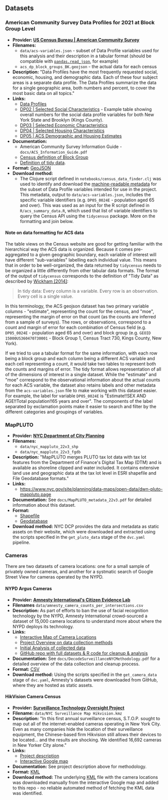 ## Datasets

### American Community Survey Data Profiles for 2021 at Block Group Level

- **Provider: [US Census Bureau | American Community Survey](https://www.census.gov/programs-surveys/acs/about.html)**
- **Filenames:**
  - `data/acs-variables.json` - subset of Data Profile variables used for this analysis and their description in a tabular format (should be compatible with [`pandas.read_json`](https://pandas.pydata.org/docs/reference/api/pandas.read_json.html), for example)
  - `acs_dp_block_groups_BK.geojson` - the actual data for each census 
- **Description:** "Data Profiles have the most frequently requested social, economic, housing, and demographic data. Each of these four subject areas is a separate data profile. The Data Profiles summarize the data for a single geographic area, both numbers and percent, to cover the most basic data on all topics."
- **Links:**
  - [Data Profiles](https://www.census.gov/acs/www/data/data-tables-and-tools/data-profiles/)
  - [DP02 | Selected Social Characteristics](https://data.census.gov/table?tid=ACSDP5Y2021.DP02&g=0400000US36_0500000US36047) - Example table showing overall numbers for the social data profile variables for both New York State and Brooklyn (Kings County).
  - [DP03 | Selected Economic Characteristics](https://data.census.gov/table?tid=ACSDP5Y2021.DP03&g=0400000US36_0500000US36047) 
  - [DP04 | Selected Housing Characteristics](https://data.census.gov/table?tid=ACSDP5Y2021.DP04&g=0400000US36_0500000US36047)
  - [DP05 | ACS Demographic and Housing Estimates](https://data.census.gov/table?tid=ACSDP5Y2021.DP05&g=0400000US36_0500000US36047)
- **Documentation:** 
  - American Community Survey Information Guide - `docs/ACS_Information_Guide.pdf`
  - [Census definition of Block Group](https://www.census.gov/programs-surveys/geography/about/glossary.html#par_textimage_4)
  - [Definition of tidy data](https://cran.r-project.org/web/packages/tidyr/vignettes/tidy-data.html). 
- **Format:** [GeoJSON](https://macwright.com/2015/03/23/geojson-second-bite.html)
- **Download method:**
  - The Clojure script defined in `notebooks/census_data_finder.clj` was used to identify and download the [machine-readable metadata](https://www.census.gov/data/developers/updates/new-discovery-tool.html) for the subset of Data Profile variables intended for use in the project. This metadata, output to `data/acs-variables.json`, includes the specific variable identifiers (e.g. `DP05_0024E` - population aged 65 and over). This was used as an input for the R script defined in `R/acs_summary_data.R`, which used that list of variable identifiers to query the Census API using the `tidycensus` package. More on the formatting and join below.

#### Note on data formatting for ACS data

The table views on the Census website are good for getting familiar with the hierarchical way the ACS data is organized. Because it comes pre-aggregated to a given geographic boundary, each variable of interest will have different "sub-variables" labelling each individual value. This means that in order to be well-organized, the data returned by `tidycensus` needs to be organized a little differently from other tabular data formats. The format of the output of `tidycensus` corresponds to the definition of "Tidy Data" as described by [Wickham [2014]](https://www.jstatsoft.org/article/view/v059i10):
> In tidy data:
> Every column is a variable.
> Every row is an observation.
> Every cell is a single value.

In this terminology, the ACS geojson dataset has two primary variable columns - "estimate", representing the count for the census, and "moe", representing the margin of error on that count (as the counts are inferred from a sample of surveys).  The rows, or observations, correspond to a count and margin of error for each combination of  Census field (e.g. `DP05_0024E` - population aged 65 and over) and block group (e.g. `GEOID 15000US360470730001` - Block Group 1, Census Tract 730, Kings County, New York).

If we tried to use a tabular format for the same information, with each row being a block group and each column being a different ACS variable and each cell representing a count, it would take two tables to represent both the counts and margins of error. The tidy format allows representation of all of the dimensions of interest in a single dataset. While the "estimate" and "moe" correspond to the observational information about the actual counts for each ACS variable, the dataset also retains labels  and other metadata from the `acs-variables.json` file to make working with this dataset easier. For example, the label for variable `DP05_0024E` is "Estimate!!SEX AND AGE!!Total population!!65 years and over". The components of the label separated by exclamation points make it easier to search and filter by the different categories and groupings of variables.

### MapPLUTO 

- **Provider: [NYC Department of City Planning](https://www.nyc.gov/site/planning/index.page)**
- **Filenames:**
  - `data/nyc_mappluto_22v3_shp`
  - `data/nyc_mappluto_22v3_fgdb`
- **Description:** "MapPLUTO merges PLUTO tax lot data with tax lot features from the Department of Finance's Digital Tax Map (DTM) and is available as shoreline clipped and water included. It contains extensive land use and geographic data at the tax lot level in ESRI shapefile and File Geodatabase formats."
- **Links:**
  - https://www.nyc.gov/site/planning/data-maps/open-data/dwn-pluto-mappluto.page
- **Documentation:** See `docs/MapPLUTO_metadata_22v3.pdf` for detailed information about this dataset.
- **Format:**
  - [Shapefile](https://desktop.arcgis.com/en/arcmap/10.3/manage-data/shapefiles/what-is-a-shapefile.htm)
  - [Geodatabase](https://pro.arcgis.com/en/pro-app/latest/help/data/geodatabases/overview/what-is-a-geodatabase-.htm)
- **Download method:** NYC DCP provides the data and metadata as static assets on their website, which were downloaded and extracted using the scripts specified in the `get_pluto_data` stage of the `dvc.yaml` pipeline.

### Cameras
There are two datasets of camera locations: one for a small sample of privately owned cameras, and another for a systmatic search of Google Street View for cameras operated by the NYPD.
#### NYPD Argus Cameras

- **Provider: [Amnesty International's Citizen Evidence Lab](https://citizenevidence.org/)**
- **Filenames** `data/amnesty_camera_counts_per_intersections.csv`
- **Description:** As part of efforts to ban the use of facial recognition technology by the NYPD, Amnesty International crowd-sourced a dataset of 15,000 camera locations to understand more about where the NYPD deploys its technology.
- **Links:**
  - [Interactive Map of Camera Locations](https://banthescan.amnesty.org/decode/)
  - [Project Overview on data collection methods](https://decoders.amnesty.org/projects/decode-surveillance)
  - [Initial Analysis of collected data](https://citizenevidence.org/2021/11/17/decode-surveillance-early-analysis/)
  - [GitHub repo with full datasets & R code for cleanup & analysis](https://github.com/amnesty-crisis-evidence-lab/decode-surveillance-nyc)
- **Documentation:** See `docs/DecodeSurveillanceNYCMethodology.pdf` for a detailed overview of the data collection and cleanup process.
- **Format:** [CSV](https://en.wikipedia.org/wiki/Comma-separated_values)
- **Download method:** Using the scripts specified in the `get_camera_data` stage of `dvc.yaml`, Amnesty's datasets were downloaded from GitHub, where they are hosted as static assets.

#### HikVision Camera Census

- **Provider: [Surveillance Technology Oversight Project](https://www.stopspying.org)**
- **Filename:** `data/NYC Surveillance Map Hikvision.kmz`
- **Description:** "In this first annual surveillance census, S.T.O.P. sought to map out all of the internet-enabled cameras operating in New York City. Even as many companies hide the location of their surveillance equipment, the Chinese-based firm Hikvision still allows their devices to be located... and the results are shocking. We identified 16,692 cameras in New Yorker City alone."
- **Links:**
  - [Project description](https://www.stopspying.org/2021-hikvision)
  - [Interactive Google map](https://www.google.com/maps/d/viewer?ll=40.706704542421086%2C-73.89314270000001&mid=12-p7Al4lR9Ltff85tN--7-y60pUNJnou&z=10)
- **Documentation:** See project description above for methodology.
- **Format:** [KML](https://developers.google.com/kml/documentation/kml_tut)
- **Download method:** The underlying [KML](https://en.wikipedia.org/wiki/Keyhole_Markup_Language) file with the camera locations was downloaded manually from the interactive Google map and added to this repo - no reliable automated method of fetching the KML data was identified.

